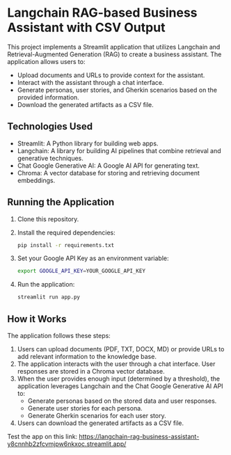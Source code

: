 # Langchain RAG-based Business Assistant with CSV Output

This project implements a Streamlit application that utilizes Langchain and Retrieval-Augmented Generation (RAG) to create a business assistant. The application allows users to:

*   Upload documents and URLs to provide context for the assistant.
*   Interact with the assistant through a chat interface.
*   Generate personas, user stories, and Gherkin scenarios based on the provided information.
*   Download the generated artifacts as a CSV file.

## Technologies Used

*   Streamlit: A Python library for building web apps.
*   Langchain: A library for building AI pipelines that combine retrieval and generative techniques.
*   Chat Google Generative AI: A Google AI API for generating text.
*   Chroma: A vector database for storing and retrieving document embeddings.

## Running the Application

1.  Clone this repository.
2.  Install the required dependencies:

    ```bash
    pip install -r requirements.txt
    ```

3.  Set your Google API Key as an environment variable:

    ```bash
    export GOOGLE_API_KEY=YOUR_GOOGLE_API_KEY
    ```

4.  Run the application:

    ```bash
    streamlit run app.py
    ```

## How it Works

The application follows these steps:

1.  Users can upload documents (PDF, TXT, DOCX, MD) or provide URLs to add relevant information to the knowledge base.
2.  The application interacts with the user through a chat interface. User responses are stored in a Chroma vector database.
3.  When the user provides enough input (determined by a threshold), the application leverages Langchain and the Chat Google Generative AI API to:
    *   Generate personas based on the stored data and user responses.
    *   Generate user stories for each persona.
    *   Generate Gherkin scenarios for each user story.
4.  Users can download the generated artifacts as a CSV file.


Test the app on this link: https://langchain-rag-business-assistant-y8cnnhb2zfcvmjpw6nkxoc.streamlit.app/
